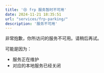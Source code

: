 ```yaml
---
title: '😢 frp 服务暂时不可用'
date: 2024-11-21 18:35:51
url: "services/frp-parking/"
description: '服务不可用'
---
```

非常抱歉，你所访问的服务不可用。请稍后再试。

可能是因为：
- 服务正在维护
- 对应的本地服务已经关闭
